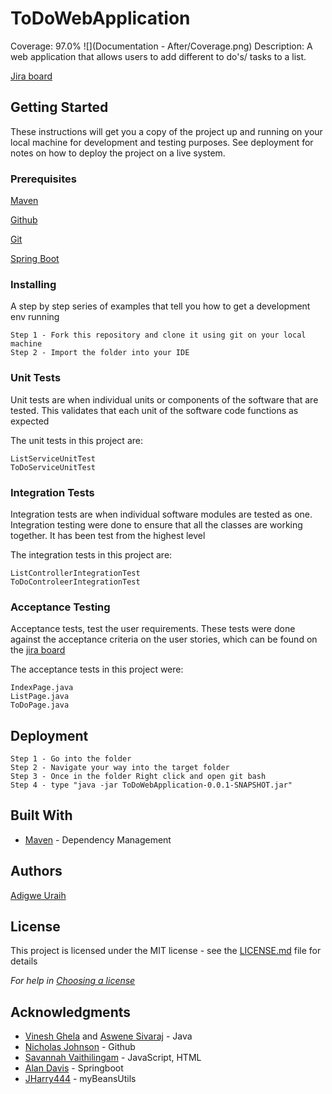 # ToDoWebApplication

Coverage: 97.0%
![](Documentation - After/Coverage.png)
Description: A web application that allows users to add different to do's/ tasks to a list.

[Jira board](https://auraihqa.atlassian.net/jira/software/c/projects/TDWA/issues/)


## Getting Started

These instructions will get you a copy of the project up and running on your local machine for development and testing purposes. See deployment for notes on how to deploy the project on a live system.

### Prerequisites

[Maven](https://maven.apache.org/index.html) 

[Github](https://github.com/)

[Git](https://git-scm.com/downloads)

[Spring Boot](https://spring.io/tools)

### Installing

A step by step series of examples that tell you how to get a development env running


```
Step 1 - Fork this repository and clone it using git on your local machine
Step 2 - Import the folder into your IDE

```

### Unit Tests 

Unit tests are when individual units or components of the software that are tested. This validates that each unit of the software code functions as expected

The unit tests in this project are:

```
ListServiceUnitTest
ToDoServiceUnitTest
```

### Integration Tests 
Integration tests are when individual software modules are tested as one. Integration testing were done to ensure that all the classes are working together. It has been test from the highest level

The integration tests in this project are:

```
ListControllerIntegrationTest
ToDoControleerIntegrationTest
```

### Acceptance Testing

Acceptance tests, test the user requirements. These tests were done against the acceptance criteria on the user stories, which can be found on the [jira board](https://auraihqa.atlassian.net/jira/software/c/projects/TDWA/issues/)

The acceptance tests in this project were:

```
IndexPage.java
ListPage.java
ToDoPage.java
```

## Deployment

```
Step 1 - Go into the folder
Step 2 - Navigate your way into the target folder
Step 3 - Once in the folder Right click and open git bash
Step 4 - type "java -jar ToDoWebApplication-0.0.1-SNAPSHOT.jar"
```

## Built With

* [Maven](https://maven.apache.org/) - Dependency Management


## Authors

[Adigwe Uraih](https://github.com/AUraihQA)

## License

This project is licensed under the MIT license - see the [LICENSE.md](LICENSE.md) file for details 

*For help in [Choosing a license](https://choosealicense.com/)*

## Acknowledgments

* [Vinesh Ghela](https://github.com/vineshghela) and [Aswene Sivaraj](https://github.com/Asivaraj-QA) - Java
* [Nicholas Johnson](https://github.com/nickrstewarttds) - Github
* [Savannah Vaithilingam](https://github.com/savannahvaith) - JavaScript, HTML
* [Alan Davis](https://github.com/MorickClive) - Springboot
* [JHarry444](https://github.com/JHarry444) - myBeansUtils
